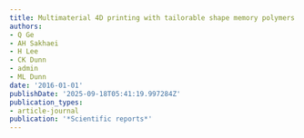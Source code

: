 ```yaml
---
title: Multimaterial 4D printing with tailorable shape memory polymers
authors:
- Q Ge
- AH Sakhaei
- H Lee
- CK Dunn
- admin
- ML Dunn
date: '2016-01-01'
publishDate: '2025-09-18T05:41:19.997284Z'
publication_types:
- article-journal
publication: '*Scientific reports*'
---
```

